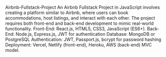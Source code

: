 Airbnb-Fullstack-Project
An Airbnb Fullstack Project in JavaScript involves creating a platform similar to Airbnb, where users can book accommodations, host listings, and interact with each other. The project requires both front-end and back-end development to mimic real-world functionality. Front-End: React.js, HTML5, CSS3, JavaScript (ES6+). Back-End: Node.js, Express.js, JWT for authentication Database: MongoDB or PostgreSQL Authentication: JWT, Passport.js, bcrypt for password hashing Deployment: Vercel, Netlify (front-end), Heroku, AWS (back-end) MVC model.
